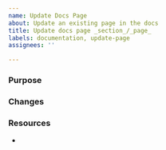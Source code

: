 ```yaml
---
name: Update Docs Page
about: Update an existing page in the docs
title: Update docs page _section_/_page_
labels: documentation, update-page
assignees: ''

---
```

### Purpose

<!-- Why is this issue being created? What is hoped to be achieved by addressing this issue? -->

### Changes

<!-- What changes will be made to the existing docs page and why? -->

### Resources

<!-- Link to any extra resources that could help with updating the docs page. -->
- 
